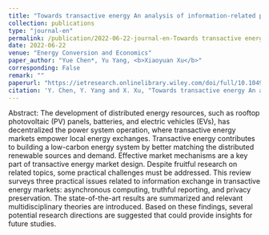 ```yaml
---
title: "Towards transactive energy An analysis of information-related practical issues"
collection: publications
type: "journal-en"
permalink: /publication/2022-06-22-journal-en-Towards transactive energy An analysis of information-related practical issues
date: 2022-06-22
venue: "Energy Conversion and Economics"
paper_author: "Yue Chen*, Yu Yang, <b>Xiaoyuan Xu</b>"
corresponding: False
remark: ""
paperurl: "https://ietresearch.onlinelibrary.wiley.com/doi/full/10.1049/enc2.12057"
citation: 'Y. Chen, Y. Yang and X. Xu, "Towards transactive energy An analysis of information-related practical issues" <i>Energy Conversion and Economics</i>, vol. 3, no. 3, pp. 112-121, 2022.'
---
```


Abstract:
The development of distributed energy resources, such as rooftop photovoltaic (PV) panels, batteries, and electric vehicles (EVs), has decentralized the power system operation, where transactive energy markets empower local energy exchanges. Transactive energy contributes to building a low-carbon energy system by better matching the distributed renewable sources and demand. Effective market mechanisms are a key part of transactive energy market design. Despite fruitful research on related topics, some practical challenges must be addressed. This review surveys three practical issues related to information exchange in transactive energy markets: asynchronous computing, truthful reporting, and privacy preservation. The state-of-the-art results are summarized and relevant multidisciplinary theories are introduced. Based on these findings, several potential research directions are suggested that could provide insights for future studies.